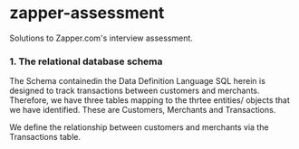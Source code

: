 # zapper-assessment
Solutions to Zapper.com's interview assessment.

### 1. The relational database schema

The Schema containedin the Data Definition Language SQL herein is designed to track transactions between customers and merchants. Therefore, we have three tables mapping to the thrtee entities/ objects that we have identified. These are Customers, Merchants and Transactions.

We define the relationship between customers and merchants via the Transactions table.